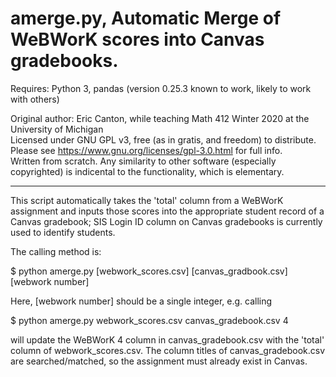 # amerge.py, Automatic Merge of WeBWorK scores into Canvas gradebooks.  
Requires: Python 3, pandas (version 0.25.3 known to work, likely to work with others)  

Original author: Eric Canton, while teaching Math 412 Winter 2020 at the University of Michigan  
Licensed under GNU GPL v3, free (as in gratis, and freedom) to distribute.  
Please see <https://www.gnu.org/licenses/gpl-3.0.html> for full info.   
Written from scratch. Any similarity to other software (especially copyrighted) is indicental
to the functionality, which is elementary.  

---

This script automatically takes the 'total' column from a WeBWorK assignment and
inputs those scores into the appropriate student record of a Canvas gradebook; SIS Login ID 
column on Canvas gradebooks is currently used to identify students. 

The calling method is:  
  
   $ python amerge.py [webwork_scores.csv] [canvas_gradbook.csv] [webwork number]  
  
Here, [webwork number] should be a single integer, e.g. calling  
   
   $ python amerge.py webwork_scores.csv canvas_gradebook.csv 4   
  
will update the WeBWorK 4 column in canvas_gradebook.csv with the 'total' column of webwork_scores.csv. The
column titles of canvas_gradebook.csv are searched/matched, so the assignment must already exist in Canvas. 
